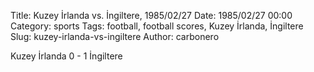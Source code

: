 Title: Kuzey İrlanda vs. İngiltere, 1985/02/27
Date: 1985/02/27 00:00
Category: sports
Tags: football, football scores, Kuzey İrlanda, İngiltere
Slug: kuzey-irlanda-vs-ingiltere
Author: carbonero


Kuzey İrlanda 0 - 1 İngiltere

